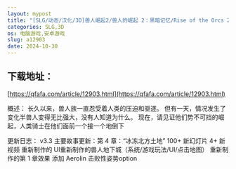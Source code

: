 ```yaml
---
layout: mypost
title: "[SLG/动态/汉化/3D]兽人崛起2/兽人的崛起 2：黑暗记忆/Rise of the Orcs 2：Dark Memories[Ver3.3][PC+安卓/1.30G]"
categories: SLG,3D
os: 电脑游戏,安卓游戏
slug: a12903
date: 2024-10-30
---
```


## 下载地址：

[https://qfafa.com/article/12903.html](https://qfafa.com/article/12903.html)

概述：
长久以来，兽人族一直忍受着人类的压迫和驱逐。
但有一天，情况发生了变化半兽人变得无比强大，没有人知道为什么。
现在，请见证他们势不可挡的崛起，人类骑士在他们面前一个接一个地倒下

更新日志：
v3.3
主要故事更新：第 4 章：“冰冻北方土地”
100+ 新幻灯片
4+ 新视频
重新制作的
UI重新制作的兽人地下城（系统/游戏玩法/UI/点击地图）
重新制作的第 1 章效果
添加 Aerolin 击败性姿势option